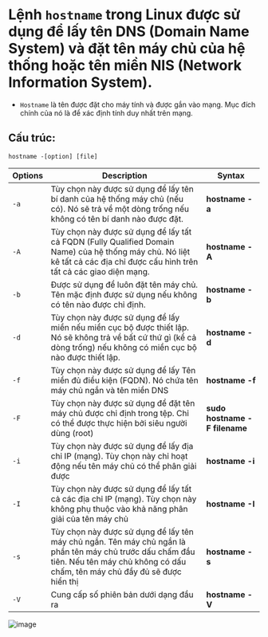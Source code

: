 # Lệnh `hostname` trong Linux được sử dụng để lấy tên DNS (Domain Name System) và đặt tên máy chủ của hệ thống hoặc tên miền NIS (Network Information System). 
- `Hostname` là tên được đặt cho máy tính và được gắn vào mạng. Mục đích chính của nó là để xác định tính duy nhất trên mạng.

## Cấu trúc: 
```
hostname -[option] [file]
```

|Options|Description|Syntax|
|---|---------------|------|
|`-a`|Tùy chọn này được sử dụng để lấy tên bí danh của hệ thống máy chủ (nếu có). Nó sẽ trả về một dòng trống nếu không có tên bí danh nào được đặt.|**hostname -a**|
|`-A`|Tùy chọn này được sử dụng để lấy tất cả FQDN (Fully Qualified Domain Name) của hệ thống máy chủ. Nó liệt kê tất cả các địa chỉ được cấu hình trên tất cả các giao diện mạng.|**hostname -A**|
|`-b`|Được sử dụng để luôn đặt tên máy chủ. Tên mặc định được sử dụng nếu không có tên nào được chỉ định.|**hostname -b**|
|`-d`|Tùy chọn này được sử dụng để lấy miền nếu miền cục bộ được thiết lập. Nó sẽ không trả về bất cứ thứ gì (kể cả dòng trống) nếu không có miền cục bộ nào được thiết lập.|**hostname -d**|
|`-f`|Tùy chọn này được sử dụng để lấy Tên miền đủ điều kiện (FQDN). Nó chứa tên máy chủ ngắn và tên miền DNS|**hostname -f**|
|`-F`|Tùy chọn này được sử dụng để đặt tên máy chủ được chỉ định trong tệp. Chỉ có thể được thực hiện bởi siêu người dùng (root)|**sudo hostname -F filename**|
|`-i`|Tùy chọn này được sử dụng để lấy địa chỉ IP (mạng). Tùy chọn này chỉ hoạt động nếu tên máy chủ có thể phân giải được|**hostname -i**|
|`-I`|Tùy chọn này được sử dụng để lấy tất cả các địa chỉ IP (mạng). Tùy chọn này không phụ thuộc vào khả năng phân giải của tên máy chủ|**hostname -I**|
|`-s`|Tùy chọn này được sử dụng để lấy tên máy chủ ngắn. Tên máy chủ ngắn là phần tên máy chủ trước dấu chấm đầu tiên. Nếu tên máy chủ không có dấu chấm, tên máy chủ đầy đủ sẽ được hiển thị|**hostname -s**|
|`-V`|Cung cấp số phiên bản dưới dạng đầu ra|**hostname -V**|

![image](https://github.com/user-attachments/assets/ed527a2c-8d19-4d2f-9ebe-b91e74c8aafa)
